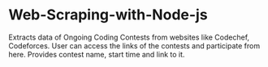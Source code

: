 # Web-Scraping-with-Node-js

Extracts data of Ongoing Coding Contests from websites like Codechef, Codeforces.
User can access the links of the contests and participate from here.
Provides contest name, start time and link to it.

